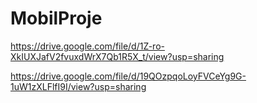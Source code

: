 # MobilProje

https://drive.google.com/file/d/1Z-ro-XkIUXJafV2fvuxdWrX7Qb1R5X_t/view?usp=sharing

https://drive.google.com/file/d/19QOzpqoLoyFVCeYg9G-1uW1zXLFlfI9I/view?usp=sharing
